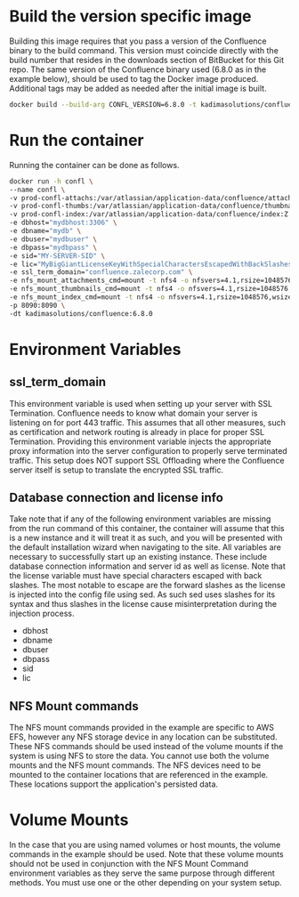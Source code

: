 # Build the version specific image
Building this image requires that you pass a version of the Confluence binary to the build command.  This version must coincide directly with the build number that resides in the downloads section of BitBucket for this Git repo.
The same version of the Confluence binary used (6.8.0 as in the example below), should be used to tag the Docker image produced.  Additional tags may be added as needed after the initial image is built.

```bash
docker build --build-arg CONFL_VERSION=6.8.0 -t kadimasolutions/confluence:6.8.0 .
```

# Run the container
Running the container can be done as follows.  

```bash
docker run -h confl \
--name confl \
-v prod-confl-attachs:/var/atlassian/application-data/confluence/attachments:Z \
-v prod-confl-thumbs:/var/atlassian/application-data/confluence/thumbnails:Z \
-v prod-confl-index:/var/atlassian/application-data/confluence/index:Z \
-e dbhost="mydbhost:3306" \
-e dbname="mydb" \
-e dbuser="mydbuser" \
-e dbpass="mydbpass" \
-e sid="MY-SERVER-SID" \
-e lic="MyBigGiantLicenseKeyWithSpecialCharactersEscapedWithBackSlashes" \
-e ssl_term_domain="confluence.zalecorp.com" \
-e nfs_mount_attachments_cmd=mount -t nfs4 -o nfsvers=4.1,rsize=1048576,wsize=1048576,hard,timeo=600,retrans=2 $(curl -s http://169.254.169.254/latest/meta-data/placement/availability-zone).fs-999999.efs.us-west-2.amazonaws.com:/attachments /var/atlassian/application-data/confluence/attachments
-e nfs_mount_thumbnails_cmd=mount -t nfs4 -o nfsvers=4.1,rsize=1048576,wsize=1048576,hard,timeo=600,retrans=2 $(curl -s http://169.254.169.254/latest/meta-data/placement/availability-zone).fs-999999.efs.us-west-2.amazonaws.com:/thumbnails /var/atlassian/application-data/confluence/thumbnails
-e nfs_mount_index_cmd=mount -t nfs4 -o nfsvers=4.1,rsize=1048576,wsize=1048576,hard,timeo=600,retrans=2 $(curl -s http://169.254.169.254/latest/meta-data/placement/availability-zone).fs-999999.efs.us-west-2.amazonaws.com:/index /var/atlassian/application-data/confluence/index
-p 8090:8090 \
-dt kadimasolutions/confluence:6.8.0
```

# Environment Variables

## ssl_term_domain
This environment variable is used when setting up your server with SSL Termination.  Confluence needs to know what domain your server is listening on for port 443 traffic.  This assumes that all other measures, such as certification and network routing is already in place for proper SSL Termination.  Providing this environment variable injects the appropriate proxy information into the server configuration to properly serve terminated traffic.  This setup does NOT support SSL Offloading where the Confluence server itself is setup to translate the encrypted SSL traffic.

## Database connection and license info
Take note that if any of the following environment variables are missing from the run command of this container, the container will assume that this is a new instance and it will treat it as such, and you will be presented with the default installation wizard when navigating to the site.  All variables are necessary to successfully start up an existing instance.  These include database connection information and server id as well as license.  Note that the license variable must have special characters escaped with back slashes.  The most notable to escape are the forward slashes as the license is injected into the config file using sed.  As such sed uses slashes for its syntax and thus slashes in the license cause misinterpretation during the injection process.

* dbhost
* dbname
* dbuser
* dbpass
* sid
* lic

## NFS Mount commands
The NFS mount commands provided in the example are specific to AWS EFS, however any NFS storage device in any location can be substituted.  These NFS commands should be used instead of the volume mounts if the system is using NFS to store the data.  You cannot use both the volume mounts and the NFS mount commands.  The NFS devices need to be mounted to the container locations that are referenced in the example.  These locations support the application's persisted data.

# Volume Mounts
In the case that you are using named volumes or host mounts, the volume commands in the example should be used.  Note that these volume mounts should not be used in conjunction with the NFS Mount Command environment variables as they serve the same purpose through different methods.  You must use one or the other depending on your system setup.
